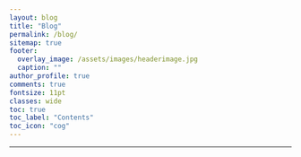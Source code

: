 ```yaml
---
layout: blog
title: "Blog"
permalink: /blog/
sitemap: true
footer:
  overlay_image: /assets/images/headerimage.jpg
  caption: ""
author_profile: true
comments: true
fontsize: 11pt
classes: wide
toc: true
toc_label: "Contents"
toc_icon: "cog"
---
```


<hr>

